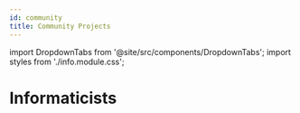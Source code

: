 ```yaml
---
id: community
title: Community Projects
---
```


import DropdownTabs from '@site/src/components/DropdownTabs';
import styles from './info.module.css';

# Informaticists